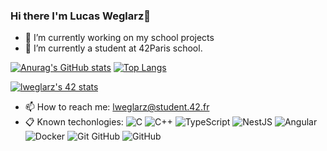 ### Hi there I'm Lucas Weglarz👋

- 🔭 I’m currently working on my school projects
- 🌱 I’m currently a student at 42Paris school.

[![Anurag's GitHub stats](https://github-readme-stats.vercel.app/api?username=luweglarz&show_icons=true&theme=tokyonight)](https://github.com/anuraghazra/github-readme-stats) <!-- Github commits stats -->
[![Top Langs](https://github-readme-stats.vercel.app/api/top-langs/?username=luweglarz&layout=compact&show_icons=true&theme=tokyonight)](https://github.com/anuraghazra/github-readme-stats)
 <!-- Github top languages stats -->
[![lweglarz's 42 stats](https://badge42.vercel.app/api/v2/cl4hg59cj002509k2kgcsx7va/stats?cursusId=21&coalitionId=12)](https://github.com/JaeSeoKim/badge42)
 <!-- 42 badge -->

- 📫 How to reach me:  lweglarz@student.42.fr
- 📋 Known techonlogies: ![C](https://img.shields.io/badge/c-%2300599C.svg?style=for-the-badge&logo=c&logoColor=white) ![C++](https://img.shields.io/badge/c++-%2300599C.svg?style=for-the-badge&logo=c%2B%2B&logoColor=white) ![TypeScript](https://img.shields.io/badge/typescript-%23007ACC.svg?style=for-the-badge&logo=typescript&logoColor=white) ![NestJS](https://img.shields.io/badge/nestjs-%23E0234E.svg?style=for-the-badge&logo=nestjs&logoColor=white) ![Angular](https://img.shields.io/badge/angular-%23DD0031.svg?style=for-the-badge&logo=angular&logoColor=white) ![Docker](https://img.shields.io/badge/docker-%230db7ed.svg?style=for-the-badge&logo=docker&logoColor=white) ![Git](https://img.shields.io/badge/git-%23F05033.svg?style=for-the-badge&logo=git&logoColor=white) GitHub	![GitHub](https://img.shields.io/badge/github-%23121011.svg?style=for-the-badge&logo=github&logoColor=white)
